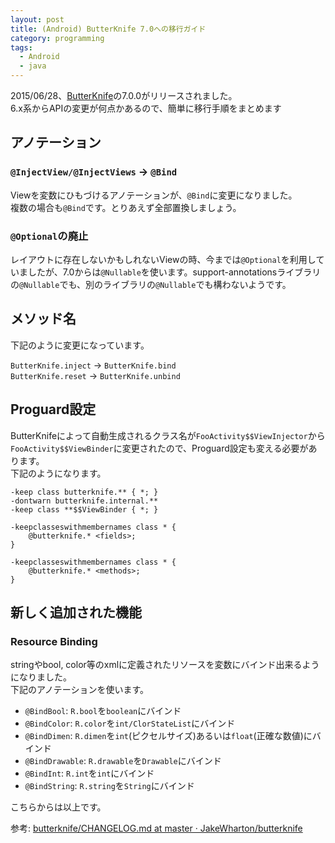 ```yaml
---
layout: post
title: (Android) ButterKnife 7.0への移行ガイド
category: programming
tags:
  - Android
  - java
---
```


2015/06/28、[ButterKnife](https://github.com/JakeWharton/butterknife)の7.0.0がリリースされました。  
6.x系からAPIの変更が何点かあるので、簡単に移行手順をまとめます

## アノテーション
### `@InjectView/@InjectViews` -> `@Bind`

Viewを変数にひもづけるアノテーションが、`@Bind`に変更になりました。  
複数の場合も`@Bind`です。とりあえず全部置換しましょう。

### `@Optional`の廃止

レイアウトに存在しないかもしれないViewの時、今までは`@Optional`を利用していましたが、7.0からは`@Nullable`を使います。support-annotationsライブラリの`@Nullable`でも、別のライブラリの`@Nullable`でも構わないようです。

## メソッド名
下記のように変更になっています。

`ButterKnife.inject` -> `ButterKnife.bind`  
`ButterKnife.reset` -> `ButterKnife.unbind`


## Proguard設定
ButterKnifeによって自動生成されるクラス名が`FooActivity$$ViewInjector`から`FooActivity$$ViewBinder`に変更されたので、Proguard設定も変える必要があります。  
下記のようになります。

```
-keep class butterknife.** { *; }
-dontwarn butterknife.internal.**
-keep class **$$ViewBinder { *; }

-keepclasseswithmembernames class * {
    @butterknife.* <fields>;
}

-keepclasseswithmembernames class * {
    @butterknife.* <methods>;
}
```

## 新しく追加された機能
### Resource Binding

stringやbool, color等のxmlに定義されたリソースを変数にバインド出来るようになりました。  
下記のアノテーションを使います。

- `@BindBool`: `R.bool`を`boolean`にバインド
- `@BindColor`: `R.color`を`int/ClorStateList`にバインド
- `@BindDimen`: `R.dimen`を`int`(ピクセルサイズ)あるいは`float`(正確な数値)にバインド
- `@BindDrawable`: `R.drawable`を`Drawable`にバインド
- `@BindInt`: `R.int`を`int`にバインド
- `@BindString`: `R.string`を`String`にバインド


こちらからは以上です。

参考: [butterknife/CHANGELOG.md at master · JakeWharton/butterknife](https://github.com/JakeWharton/butterknife/blob/master/CHANGELOG.md)
